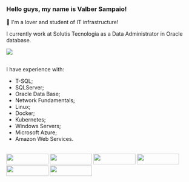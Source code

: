 ### Hello guys, my name is Valber Sampaio!

💓  I'm a lover and student of IT infrastructure!

I currently work at Solutis Tecnologia as a Data Administrator in Oracle database. 

<div>
<a href="https://www.linkedin.com/in/valber-sampaio/" target="_blank"><img src="https://camo.githubusercontent.com/c00f87aeebbec37f3ee0857cc4c20b21fefde8a96caf4744383ebfe44a47fe3f/68747470733a2f2f696d672e736869656c64732e696f2f62616467652f2d4c696e6b6564496e2d2532333030373742353f7374796c653d666f722d7468652d6261646765266c6f676f3d6c696e6b6564696e266c6f676f436f6c6f723d7768697465" target="_blank"><a/> 
</div>

##

I have experience with:

- T-SQL;
- SQLServer;
- Oracle Data Base;
- Network Fundamentals;
- Linux;
- Docker;
- Kubernetes;
- Windows Servers;
- Microsoft Azure;
- Amazon Web Services.
<br>
<div>
<img src="https://sybyl.com/wp-content/uploads/2020/02/oracle-logo-png-1024x182.png" width="111" height="28"/> <img src= "https://img.shields.io/badge/MySQL-00000F?style=for-the-badge&logo=mysql&logoColor=white" width="111" height="28"/> <img src= "https://img.shields.io/badge/Microsoft_SQL_Server-CC2927?style=for-the-badge&logo=microsoft-sql-server&logoColor=white" width="111" height="28"/> <img src= "https://img.shields.io/badge/Microsoft_Azure-0089D6?style=for-the-badge&logo=microsoft-azure&logoColor=white" width="111" height="28"/> <img src= "https://img.shields.io/badge/Amazon_AWS-232F3E?style=for-the-badge&logo=amazon-aws&logoColor=white" width="111" height="28"/> <img src= "https://img.shields.io/badge/Ubuntu-E95420?style=for-the-badge&logo=ubuntu&logoColor=white" width="111" height="28"/>
</div>
